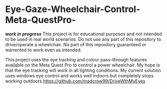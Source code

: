 # Eye-Gaze-Wheelchair-Control-Meta-QuestPro-
***work in progress***
This project is for educational purposes and not intended to be used in real world scenarios. Do not use any part of this repository to drive/operate a wheelchair. No part of this repository guaranteed or warrented to work even as intended.

This project uses the eye tracking and colour pass-through features available on the Meta Quest Pro to control a power wheelchair. My hope is that the eye tracking will work in all lighting conditions. My current solution uses windows eye control and works well indoors but completely stops working outdoors.https://github.com/madcrow99/DriveWthMyEyes
